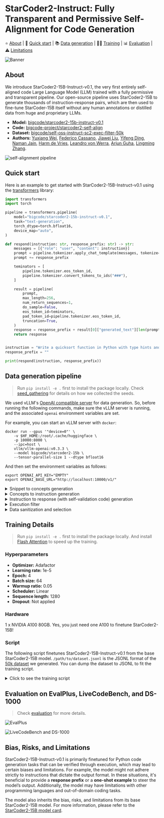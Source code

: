 # StarCoder2-Instruct: Fully Transparent and Permissive Self-Alignment for Code Generation

<p align="left">
    ⭐️&nbsp;<a href="#about">About</a>
    | 🚀&nbsp;<a href="#quick-start">Quick start</a>
    | 📚&nbsp;<a href="#data-generation-pipeline">Data generation</a>
    | 🧑‍💻&nbsp;<a href="#training-details">Training</a>
    | 📊&nbsp;<a href="#evaluation-on-evalplus-livecodebench-and-ds-1000">Evaluation</a>
    | ⚠️&nbsp;<a href="#bias-risks-and-limitations">Limitations</a>
</p>

![Banner](https://huggingface.co/datasets/bigcode/starcoder2-instruct-assets/resolve/main/banner.png)

<!-- 
> [!WARNING]
> This documentation is still WIP. -->

## About

We introduce StarCoder2-15B-Instruct-v0.1, the very first entirely self-aligned code Large Language Model (LLM) trained with a fully permissive and transparent pipeline. Our open-source pipeline uses StarCoder2-15B to generate thousands of instruction-response pairs, which are then used to fine-tune StarCoder-15B itself without any human annotations or distilled data from huge and proprietary LLMs.

- **Model:** [bigcode/starcoder2-15b-instruct-v0.1](https://huggingface.co/bigcode/starcoder2-instruct-15b-v0.1)
- **Code:** [bigcode-project/starcoder2-self-align](https://github.com/bigcode-project/starcoder2-self-align)
- **Dataset:** [bigcode/self-oss-instruct-sc2-exec-filter-50k](https://huggingface.co/datasets/bigcode/self-oss-instruct-sc2-exec-filter-50k/)
- **Authors:**
[Yuxiang Wei](https://yuxiang.cs.illinois.edu),
[Federico Cassano](https://federico.codes/),
[Jiawei Liu](https://jw-liu.xyz),
[Yifeng Ding](https://yifeng-ding.com),
[Naman Jain](https://naman-ntc.github.io),
[Harm de Vries](https://www.harmdevries.com),
[Leandro von Werra](https://twitter.com/lvwerra),
[Arjun Guha](https://www.khoury.northeastern.edu/home/arjunguha/main/home/),
[Lingming Zhang](https://lingming.cs.illinois.edu).

![self-alignment pipeline](https://huggingface.co/datasets/bigcode/starcoder2-instruct-assets/resolve/main/method.png)

## Quick start

Here is an example to get started with StarCoder2-15B-Instruct-v0.1 using the [transformers](https://huggingface.co/docs/transformers/index) library:

```python
import transformers
import torch

pipeline = transformers.pipeline(
    model="bigcode/starcoder2-15b-instruct-v0.1",
    task="text-generation",
    torch_dtype=torch.bfloat16,
    device_map="auto",
)

def respond(instruction: str, response_prefix: str) -> str:
    messages = [{"role": "user", "content": instruction}]
    prompt = pipeline.tokenizer.apply_chat_template(messages, tokenize=False)
    prompt += response_prefix

    teminators = [
        pipeline.tokenizer.eos_token_id,
        pipeline.tokenizer.convert_tokens_to_ids("###"),
    ]

    result = pipeline(
        prompt,
        max_length=256,
        num_return_sequences=1,
        do_sample=False,
        eos_token_id=teminators,
        pad_token_id=pipeline.tokenizer.eos_token_id,
        truncation=True,
    )
    response = response_prefix + result[0]["generated_text"][len(prompt) :].split("###")[0].rstrip()
    return response


instruction = "Write a quicksort function in Python with type hints and a 'less_than' parameter for custom sorting criteria."
response_prefix = ""

print(respond(instruction, response_prefix))
```

## Data generation pipeline

> Run `pip install -e .` first to install the package locally. Check [seed_gathering](seed_gathering/) for details on how we collected the seeds.

We used vLLM's [OpenAI compatible server](https://docs.vllm.ai/en/latest/serving/openai_compatible_server.html) for data generation. So, before running the following commands, make sure the vLLM server is running, and the associated `openai` environment variables are set.

For example, you can start an vLLM server with `docker`:

```shell
docker run --gpus '"device=0"' \
    -v $HF_HOME:/root/.cache/huggingface \                            
    -p 10000:8000 \
    --ipc=host \
    vllm/vllm-openai:v0.3.3 \
    --model bigcode/starcoder2-15b \
    --tensor-parallel-size 1 --dtype bfloat16
```

And then set the environment variables as follows:

```shell
export OPENAI_API_KEY="EMPTY"
export OPENAI_BASE_URL="http://localhost:10000/v1/"
```

<details>

<summary>Snippet to concepts generation</summary>

```shell
python src/star_align/self_ossinstruct.py \
    --instruct_mode "S->C" \
    --seed_data_files /path/to/seeds.jsonl \
    --max_new_data 50000 \
    --tag concept_gen \
    --temperature 0.7 \
    --seed_code_start_index 0 \
    --model bigcode/starcoder2-15b \
    --num_fewshots 8 \
    --num_batched_requests 32 \
    --num_sample_per_request 1
```

</details>

<details>

<summary>Concepts to instruction generation</summary>

```shell
python src/star_align/self_ossinstruct.py \
    --instruct_mode "C->I" \
    --seed_data_files /path/to/concepts.jsonl \
    --max_new_data 50000 \
    --tag instruction_gen \
    --temperature 0.7 \
    --seed_code_start_index 0 \
    --model bigcode/starcoder2-15b \
    --num_fewshots 8 \
    --num_sample_per_request 1 \
    --num_batched_request 32
```

</details>

<details>

<summary>Instruction to response (with self-validation code) generation</summary>

```shell
python src/star_align/self_ossinstruct.py \
    --instruct_mode "I->R" \
    --seed_data_files path/to/instructions.jsonl  \
    --max_new_data 50000 \
    --tag response_gen \
    --seed_code_start_index 0 \
    --model bigcode/starcoder2-15b \
    --num_fewshots 1 \
    --num_batched_request 8 \
    --num_sample_per_request 10 \
    --temperature 0.7
```

</details>

<details>

<summary>Execution filter</summary>

> **Warning:** Though we implemented reliability guards, it is highly recommended to run execution in a sandbox environment. The command below doesn't provide sandboxing by default.

```shell
python src/star_align/execution_filter.py --response_path /path/to/response.jsonl --result_path /path/to/filtered.jsonl
# The current implementation may cause deadlock.
# If you encounter deadlock, manually do `ps -ef | grep execution_filter` and kill the stuck process.
# Note that filtered.jsonl may contain multiple passing samples for the same instruction which needs further selection.
```

For using the the Docker container for executing code, you will first need to `git submodule update --init --recursive` to clone the server, then run:

```shell
pushd ./src/star_align/code_exec_server
./build_and_run.sh
popd
python src/star_align/execution_filter.py --response_path /path/to/response.jsonl --result_path /path/to/filtered.jsonl --container_server http://127.0.0.1:8000
```

</details>

<details>

<summary>Data sanitization and selection</summary>

```shell
RAW=1 python src/star_align/sanitize_data.py /path/to/filtered.jsonl /path/to/sanitized.jsonl
python src/star_align/clean_data.py --data_files /path/to/sanitized.jsonl --output_file /path/to/sanitized.jsonl --diversify_func_names
SMART=1 python src/star_align/sanitize_data.py /path/to/sanitized.jsonl /path/to/sanitized.jsonl
```

</details>

## Training Details

> Run `pip install -e .` first to install the package locally. And install [Flash Attention](https://github.com/Dao-AILab/flash-attention) to speed up the training.

### Hyperparameters

- **Optimizer:** Adafactor
- **Learning rate:** 1e-5
- **Epoch:** 4
- **Batch size:** 64
- **Warmup ratio:** 0.05
- **Scheduler:** Linear
- **Sequence length:** 1280
- **Dropout**: Not applied

### Hardware

1 x NVIDIA A100 80GB. Yes, you just need one A100 to finetune StarCoder2-15B!

### Script

The following script finetunes StarCoder2-15B-Instruct-v0.1 from the base StarCoder2-15B model. `/path/to/dataset.jsonl` is the JSONL format of the [50k dataset](https://huggingface.co/datasets/bigcode/self-oss-instruct-sc2-exec-filter-50k) we generated. You can dump the dataset to JSONL to fit the training script.

<details>

<summary>Click to see the training script</summary>

NOTE: StarCoder2-15B sets dropout values to 0.1 by default. We did not apply dropout in finetuning and thus set the them to 0.0.

```shell
MODEL_KEY=bigcode/starcoder2-15b
LR=1e-5
EPOCH=4
SEQ_LEN=1280
WARMUP_RATIO=0.05
OUTPUT_DIR=/path/to/output_model
DATASET_FILE=/path/to/50k-dataset.jsonl
accelerate launch -m star_align.train \
    --model_key $MODEL_KEY \
    --model_name_or_path $MODEL_KEY \
    --use_flash_attention True \
    --datafile_paths $DATASET_FILE \
    --output_dir $OUTPUT_DIR \
    --bf16 True \
    --num_train_epochs $EPOCH \
    --max_training_seq_length $SEQ_LEN \
    --pad_to_max_length False \
    --per_device_train_batch_size 1 \
    --gradient_accumulation_steps 64 \
    --group_by_length False \
    --ddp_find_unused_parameters False \
    --logging_steps 1 \
    --log_level info \
    --optim adafactor \
    --max_grad_norm -1 \
    --warmup_ratio $WARMUP_RATIO \
    --learning_rate $LR \
    --lr_scheduler_type linear \
    --attention_dropout 0.0 \
    --residual_dropout 0.0 \
    --embedding_dropout 0.0
```

</details>

## Evaluation on EvalPlus, LiveCodeBench, and DS-1000

> Check [evaluation](evaluation/) for more details.

![EvalPlus](https://huggingface.co/datasets/bigcode/starcoder2-instruct-assets/resolve/main/evalplus.png)

![LiveCodeBench and DS-1000](https://huggingface.co/datasets/bigcode/starcoder2-instruct-assets/resolve/main/lcb-ds1000.png)

## Bias, Risks, and Limitations

StarCoder2-15B-Instruct-v0.1 is primarily finetuned for Python code generation tasks that can be verified through execution, which may lead to certain biases and limitations. For example, the model might not adhere strictly to instructions that dictate the output format. In these situations, it's beneficial to provide a **response prefix** or a **one-shot example** to steer the model’s output. Additionally, the model may have limitations with other programming languages and out-of-domain coding tasks.

The model also inherits the bias, risks, and limitations from its base StarCoder2-15B model. For more information, please refer to the [StarCoder2-15B model card](https://huggingface.co/bigcode/starcoder2-15b).
